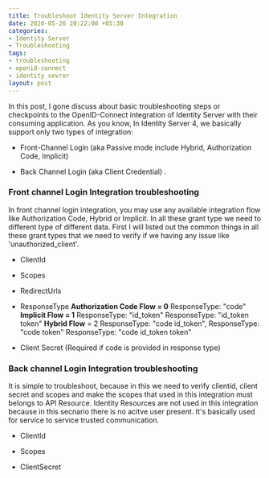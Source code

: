 ```yaml
---
title: Troubleshoot Identity Server Integration
date: 2020-05-26 20:22:00 +05:30
categories:
- Identity Server
- Troubleshooting
tags:
- troubleshooting
- openid-connect
- identity sevrer
layout: post
---
```


In this post, I gone discuss about  basic  troubleshooting  steps or checkpoints to the  OpenID-Connect integration of Identity Server with their consuming application. As you know, In  Identity Server 4, we basically support  only two types of  integration:

* Front-Channel  Login (aka Passive mode include  Hybrid, Authorization Code, Implicit)

* Back Channel Login (aka Client Credential) .

### **Front channel Login Integration troubleshooting**

In front channel login integration, you may use  any available  integration flow  like Authorization Code, Hybrid or Implicit. In all these grant type we need to different type of  different data. First I will listed out the common things in all these grant  types that we need to verify if we having any issue like 'unauthorized_client'.

* ClientId

* Scopes

* RedirectUrls

* ResponseType
  	**Authorization Code Flow = 0**
  		ResponseType: "code"
  	**Implicit Flow = 1**
  		ResponseType: "id_token"
  		ResponseType: "id_token token"
  	**Hybrid Flow** = 2
  		ResponseType: "code id_token",
  		ResponseType: "code token"
  		ResponseType: "code id_token token"

* Client Secret (Required if code is provided in response type)

### Back channel Login Integration troubleshooting

It is simple to troubleshoot, because in this we need to verify clientid, client secret and scopes and make the scopes that used in this integration must belongs to API Resource. Identity Resources are not used in this integration because in this secnario there is no acitve user present. It's basically used for service to service trusted communication.

* ClientId

* Scopes

* ClientSecret
